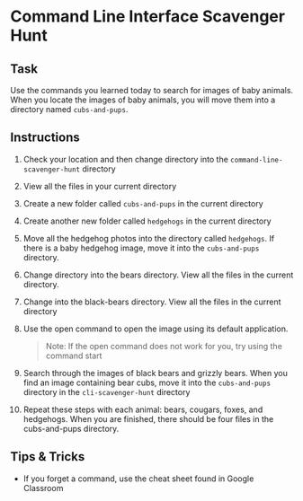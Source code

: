 # Command Line Interface Scavenger Hunt

## Task

Use the commands you learned today to search for images of baby animals. When you locate the images of baby animals, you will move them into a directory named `cubs-and-pups`.

## Instructions

1. Check your location and then change directory into the `command-line-scavenger-hunt` directory

2. View all the files in your current directory

3. Create a new folder called `​cubs-and-pups`​ in the current directory

4. Create another new folder called `hedgehogs`​ in the current directory

5. Move all the hedgehog photos into the directory called `hedgehogs`. If there is a baby hedgehog image, move it into the `cubs-and-pups` directory.

6. Change directory into the ​bears ​directory. View all the files in the current directory.

7. Change into the ​black-bears​ directory. View all the files in the current directory

8. Use the ​open​ command to open the image using its default application.

   > Note: If the open command does not work for you, try using the command ​start

9. Search through the images of black bears and grizzly bears. When you find an image containing bear
   cubs, move it into the `cubs-and-pups` directory in the `cli-scavenger-hunt` directory

10. Repeat these steps with each animal: bears, cougars, foxes, and hedgehogs. When you are finished, there should be ​four​ files in the cubs-and-pups directory.

## Tips & Tricks

- If you forget a command, use the cheat sheet found in Google Classroom
